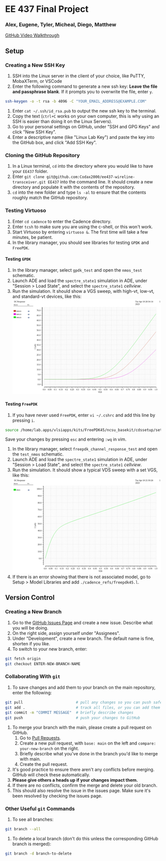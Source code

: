 # EE 437 Final Project

### Alex, Eugene, Tyler, Micheal, Diego, Matthew

[GitHub Video Walkthrough](https://youtu.be/V73aTyj0jf8)

## Setup
### Creating a New SSH Key
1. SSH into the Linux server in the client of your choice, like PuTTY, MobaXTerm, or VSCode
1. Enter the following command to generate a new ssh key:
**Leave the file and passphrase blank**. If it prompts you to overwrite the file, enter `y`.
```bash
ssh-keygen -o -t rsa -b 4096 -C "YOUR_EMAIL_ADDRESS@EXAMPLE.COM"
```
1. Enter `cat ~/.ssh/id_rsa.pub` to output the new ssh key to the terminal.
1. Copy the text (`ctrl+C` works on your own computer, this is why using an SSH is easier than doing it on the Linux Servers).
1. Go to your personal settings on GitHub, under "SSH and GPG Keys" and click "New SSH Key".
1. Enter a descriptive name (like "Linux Lab Key") and paste the key into the GitHub box, and click "Add SSH Key".

### Cloning the GitHub Repository
1. In a Linux terminal, `cd` into the directory where you would like to have your `EE437` folder.
1. Enter `git clone git@github.com:Codax2000/ee437-wireline-transceiver.git EE437` into the command line. It should create a new directory
and populate it with the contents of the repository.
1. `cd` into the new folder and type `ls -al` to ensure that the contents roughly match the GitHub repository. 

### Testing Virtuoso
1. Enter `cd cadence` to enter the Cadence directory.
1. Enter `tcsh` to make sure you are using the c-shell, or this won't work.
1. Start Virtuoso by entering `virtuoso &`. The first time will take a few minutes, be patient.
1. In the library manager, you should see libraries for testing `GPDK` and `FreePDK`.

#### Testing `GPDK`
1. In the library manager, select `gpdk_test` and open the `nmos_test` schematic.
1. Launch ADE and load the `spectre_state1` simulation in ADE, under "Session > Load State", and select the `spectre_state1` _cellview_.
1. Run the simulation. It should show a VGS sweep, with high-vt, low-vt, and standard-vt devices, like this:
![GPDK Simulation](./simulation_pics/setup_simulations/gpdk_test.png)

#### Testing `FreePDK`
1. If you have never used `FreePDK`, enter `vi ~/.cshrc` and add this line by pressing `i`.
```bash
source /home/lab.apps/vlsiapps/kits/FreePDK45/ncsu_basekit/cdssetup/setup.csh
```
Save your changes by pressing `esc` and entering `:wq` in vim.
1. In the library manager, select `freepdk_channel_response_test` and open the `test_nmos` schematic.
1. Launch ADE and load the `spectre_state1` simulation in ADE, under "Session > Load State", and select the `spectre_state1` _cellview_.
1. Run the simulation. It should show a typical VDS sweep with a set VGS, like this:
![FreePDK Simulation](./simulation_pics/setup_simulations/freepdk_test.png)
1. If there is an error showing that there is not associated model, go to Setup > Model Libraries and add `./cadence_refs/freepdk45.l`.

## Version Control
### Creating a New Branch
1. Go to the [GitHub Issues Page](https://github.com/Codax2000/ee437-wireline-transceiver/issues) and create a new issue. Describe what you will be doing.
1. On the right side, assign yourself under "Assignees".
1. Under "Development", create a new branch. The default name is fine, shorten if you like.
1. To switch to your new branch, enter:
```bash
git fetch origin
git checkout ENTER-NEW-BRANCH-NAME
```

### Collaborating With `git`
1. To save changes and add them to your branch on the main repository, enter the following:
```bash
git pull                        # pull any changes so you can push safely
git add .                       # track all files, or you can add them individually
git commit -m "COMMIT MESSAGE"  # briefly describe changes
git push                        # push your changes to GitHub
```
1. To merge your branch with the main, please create a pull request on GitHub.
    1. Go to [Pull Requests](https://github.com/Codax2000/ee437-wireline-transceiver/pulls).
    1. Create a new pull request, with `base: main` on the left and `compare: your-new-branch` on the right.
    1. Briefly describe what you've done in the branch you'd like to merge with main.
    1. Create the pull request.
1. It's good practice to ensure there aren't any conflicts before merging. GitHub will check these automatically.
1. **Please give others a heads up if your changes impact them.**
1. If there are no conflicts, confirm the merge and delete your old branch.
1. This should also resolve the issue in the issues page. Make sure it's been resolved by checking the issues page.

### Other Useful `git` Commands
1. To see all branches:
```bash
git branch --all
```
1. To delete a local branch (don't do this unless the corresponding GitHub branch is merged):
```bash
git branch -d branch-to-delete
```
